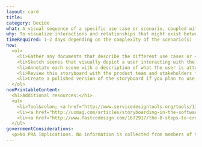 ```yaml
---
layout: card
title: 
category: Decide
what: A visual sequence of a specific use case or scenario, coupled with a narrative.
why: To visualize interactions and relationships that might exist between a user and a solution in the context of the user&rsquo;s full experience.
timeRequired: 1–2 days depending on the complexity of the scenario(s)
how:
  <ol>
    <li>Gather any documents that describe the different use cases or <a href="/user-scenarios">scenarios</a> in which users will interact with your service.</li>
    <li>Sketch scenes that visually depict a user interacting with the service, including as much context as possible. For example&#58; Are they on the move? Where are they? What else is in their environment?</li>
    <li>Annotate each scene with a description of what the user is attempting to do. Describe what general feeling or experience the team wants the user to have.</li>
    <li>Review this storyboard with the product team and stakeholders for feedback. Iterate until the storyboard represents a shared vision of the scenario and progression of scenes.</li>
    <li>Create a polished version of the storyboard if you plan to use it for future work or in other external contexts.</li>
  </ol>
nonPrintableContent:
  <h1>Additional resources:</h1>
  <ul>
    <li>Tool&colon; <a href="http://www.servicedesigntools.org/tools/13">Communication Methods Supporting Design Processes.</a> Service Design Tools.</li>
    <li><a href="http://uxmag.com/articles/storyboarding-in-the-software-design-process">&ldquo;Storyboarding in the Software Design Process.&rdquo;</a> Ambrose Little.</li>
    <li><a href="http://www.fastcodesign.com/1672917/the-8-steps-to-creating-a-great-storyboard">&ldquo;The 8 Steps to Creating a Great Storyboard.&rdquo;</a> Jake Knapp.</li>
  </ul>
governmentConsiderations:
  <p>No PRA implications. No information is collected from members of the public.</p>
---
```

